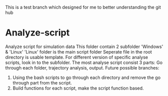 This is a test branch which designed for me to better understanding the git hub
# Analyze-script
Analyze script for simulation data
This folder contain 2 subfolder 'Windows' & 'Linux'
'Linux' folder is the main script folder
Seperate file in the root directory is usable template. For different version of specific analyse scripts, look in to the subfolder.
The most analyse script consist 3 parts: Go through each folder, trajectory analysis, output.
Future possible branches:
1. Using the bash scripts to go through each directory and remove the go through part from the script.
2. Build functions for each script, make the script function based.
